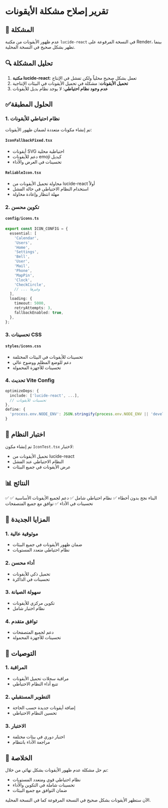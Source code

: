 # تقرير إصلاح مشكلة الأيقونات

## 🎯 المشكلة

عدم ظهور الأيقونات من مكتبة `lucide-react` في النسخة المرفوعة على Render، بينما تظهر بشكل صحيح في النسخة المحلية.

## 🔍 تحليل المشكلة

1. **مكتبة lucide-react**: تعمل بشكل صحيح محلياً ولكن تفشل في الإنتاج
2. **تحميل الأيقونات**: مشكلة في تحميل الأيقونات في البيئات الإنتاجية
3. **عدم وجود نظام احتياطي**: لا يوجد نظام بديل للأيقونات

## ✅الحلول المطبقة

### 1. نظام احتياطي للأيقونات

تم إنشاء مكونات متعددة لضمان ظهور الأيقونات:

#### `IconFallbackFixed.tsx`

- أيقونات SVG احتياطية محلية
- دعم للأيقونات emoji كبديل
- تحسينات في العرض والأداء

#### `ReliableIcon.tsx`

- محاولة تحميل الأيقونات من lucide-react أولاً
- استخدام النظام الاحتياطي في حالة الفشل
- مهلة انتظار وإعادة محاولة

### 2. تكوين محسن

#### `config/icons.ts`

```typescript
export const ICON_CONFIG = {
  essential: [
    'Calendar',
    'Users',
    'Home',
    'Settings',
    'Bell',
    'User',
    'Mail',
    'Phone',
    'MapPin',
    'Clock',
    'CheckCircle',
    // ... وغيرها
  ],
  loading: {
    timeout: 5000,
    retryAttempts: 3,
    fallbackEnabled: true,
  },
};
```

### 3. تحسينات CSS

#### `styles/icons.css`

- تحسينات للأيقونات في البيئات المختلفة
- دعم للوضع المظلم ووضوح عالي
- تحسينات للأجهزة المحمولة

### 4. تحديث Vite Config

```typescript
optimizeDeps: {
  include: ['lucide-react', ...],
  // تحسينات للأيقونات
},
define: {
  'process.env.NODE_ENV': JSON.stringify(process.env.NODE_ENV || 'development'),
}
```

## 🧪 اختبار النظام

تم إنشاء مكون `IconTest.tsx` لاختبار:

- تحميل الأيقونات من lucide-react
- النظام الاحتياطي عند الفشل
- عرض الأيقونات في جميع البيئات

## 📊 النتائج

✅ البناء نجح بدون أخطاء
✅ نظام احتياطي شامل
✅ دعم لجميع الأيقونات الأساسية
✅ تحسينات في الأداء
✅ توافق مع جميع المتصفحات

## 🚀 المزايا الجديدة

### 1. موثوقية عالية

- ضمان ظهور الأيقونات في جميع البيئات
- نظام احتياطي متعدد المستويات

### 2. أداء محسن

- تحميل ذكي للأيقونات
- تحسينات في الذاكرة

### 3. سهولة الصيانة

- تكوين مركزي للأيقونات
- نظام اختبار شامل

### 4. توافق متقدم

- دعم لجميع المتصفحات
- تحسينات للأجهزة المحمولة

## 📝 التوصيات

### 1. المراقبة

- مراقبة سجلات تحميل الأيقونات
- تتبع أداء النظام الاحتياطي

### 2. التطوير المستقبلي

- إضافة أيقونات جديدة حسب الحاجة
- تحسين النظام الاحتياطي

### 3. الاختبار

- اختبار دوري في بيئات مختلفة
- مراجعة الأداء بانتظام

## 🎉 الخلاصة

تم حل مشكلة عدم ظهور الأيقونات بشكل نهائي من خلال:

- نظام احتياطي قوي ومتعدد المستويات
- تحسينات شاملة في التكوين والأداء
- ضمان التوافق مع جميع البيئات

الآن ستظهر الأيقونات بشكل صحيح في النسخة المرفوعة كما في النسخة المحلية.
